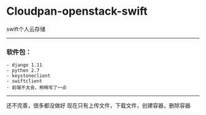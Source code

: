 # Cloudpan-openstack-swift
swift个人云存储

---

### 软件包：

	- django 1.11
	- python 2.7
	- keystoneclient
	- swiftclient
	- 前端不太会，稍稍写了一点
	
---

还不完善，很多都没做好
现在只有上传文件，下载文件，创建容器，删除容器
